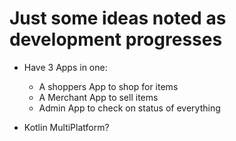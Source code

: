 # Just some ideas noted as development progresses

- Have 3 Apps in one: 
    - A shoppers App to shop for items
    - A Merchant App to sell items
    - Admin App to check on status of everything

- Kotlin MultiPlatform?